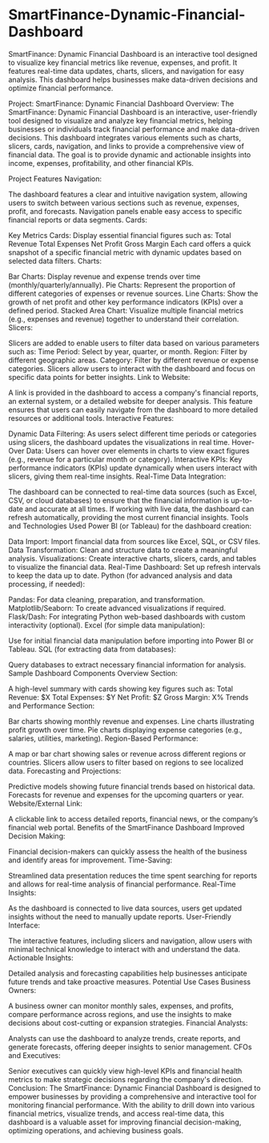 # SmartFinance-Dynamic-Financial-Dashboard
SmartFinance: Dynamic Financial Dashboard is an interactive tool designed to visualize key financial metrics like revenue, expenses, and profit. It features real-time data updates, charts, slicers, and navigation for easy analysis. This dashboard helps businesses make data-driven decisions and optimize financial performance.

Project: SmartFinance: Dynamic Financial Dashboard
Overview: The SmartFinance: Dynamic Financial Dashboard is an interactive, user-friendly tool designed to visualize and analyze key financial metrics, helping businesses or individuals track financial performance and make data-driven decisions. This dashboard integrates various elements such as charts, slicers, cards, navigation, and links to provide a comprehensive view of financial data. The goal is to provide dynamic and actionable insights into income, expenses, profitability, and other financial KPIs.

Project Features
Navigation:

The dashboard features a clear and intuitive navigation system, allowing users to switch between various sections such as revenue, expenses, profit, and forecasts.
Navigation panels enable easy access to specific financial reports or data segments.
Cards:

Key Metrics Cards: Display essential financial figures such as:
Total Revenue
Total Expenses
Net Profit
Gross Margin
Each card offers a quick snapshot of a specific financial metric with dynamic updates based on selected data filters.
Charts:

Bar Charts: Display revenue and expense trends over time (monthly/quarterly/annually).
Pie Charts: Represent the proportion of different categories of expenses or revenue sources.
Line Charts: Show the growth of net profit and other key performance indicators (KPIs) over a defined period.
Stacked Area Chart: Visualize multiple financial metrics (e.g., expenses and revenue) together to understand their correlation.
Slicers:

Slicers are added to enable users to filter data based on various parameters such as:
Time Period: Select by year, quarter, or month.
Region: Filter by different geographic areas.
Category: Filter by different revenue or expense categories.
Slicers allow users to interact with the dashboard and focus on specific data points for better insights.
Link to Website:

A link is provided in the dashboard to access a company's financial reports, an external system, or a detailed website for deeper analysis.
This feature ensures that users can easily navigate from the dashboard to more detailed resources or additional tools.
Interactive Features:

Dynamic Data Filtering: As users select different time periods or categories using slicers, the dashboard updates the visualizations in real time.
Hover-Over Data: Users can hover over elements in charts to view exact figures (e.g., revenue for a particular month or category).
Interactive KPIs: Key performance indicators (KPIs) update dynamically when users interact with slicers, giving them real-time insights.
Real-Time Data Integration:

The dashboard can be connected to real-time data sources (such as Excel, CSV, or cloud databases) to ensure that the financial information is up-to-date and accurate at all times.
If working with live data, the dashboard can refresh automatically, providing the most current financial insights.
Tools and Technologies Used
Power BI (or Tableau) for the dashboard creation:

Data Import: Import financial data from sources like Excel, SQL, or CSV files.
Data Transformation: Clean and structure data to create a meaningful analysis.
Visualizations: Create interactive charts, slicers, cards, and tables to visualize the financial data.
Real-Time Dashboard: Set up refresh intervals to keep the data up to date.
Python (for advanced analysis and data processing, if needed):

Pandas: For data cleaning, preparation, and transformation.
Matplotlib/Seaborn: To create advanced visualizations if required.
Flask/Dash: For integrating Python web-based dashboards with custom interactivity (optional).
Excel (for simple data manipulation):

Use for initial financial data manipulation before importing into Power BI or Tableau.
SQL (for extracting data from databases):

Query databases to extract necessary financial information for analysis.
Sample Dashboard Components
Overview Section:

A high-level summary with cards showing key figures such as:
Total Revenue: $X
Total Expenses: $Y
Net Profit: $Z
Gross Margin: X%
Trends and Performance Section:

Bar charts showing monthly revenue and expenses.
Line charts illustrating profit growth over time.
Pie charts displaying expense categories (e.g., salaries, utilities, marketing).
Region-Based Performance:

A map or bar chart showing sales or revenue across different regions or countries.
Slicers allow users to filter based on regions to see localized data.
Forecasting and Projections:

Predictive models showing future financial trends based on historical data.
Forecasts for revenue and expenses for the upcoming quarters or year.
Website/External Link:

A clickable link to access detailed reports, financial news, or the company’s financial web portal.
Benefits of the SmartFinance Dashboard
Improved Decision Making:

Financial decision-makers can quickly assess the health of the business and identify areas for improvement.
Time-Saving:

Streamlined data presentation reduces the time spent searching for reports and allows for real-time analysis of financial performance.
Real-Time Insights:

As the dashboard is connected to live data sources, users get updated insights without the need to manually update reports.
User-Friendly Interface:

The interactive features, including slicers and navigation, allow users with minimal technical knowledge to interact with and understand the data.
Actionable Insights:

Detailed analysis and forecasting capabilities help businesses anticipate future trends and take proactive measures.
Potential Use Cases
Business Owners:

A business owner can monitor monthly sales, expenses, and profits, compare performance across regions, and use the insights to make decisions about cost-cutting or expansion strategies.
Financial Analysts:

Analysts can use the dashboard to analyze trends, create reports, and generate forecasts, offering deeper insights to senior management.
CFOs and Executives:

Senior executives can quickly view high-level KPIs and financial health metrics to make strategic decisions regarding the company's direction.
Conclusion: The SmartFinance: Dynamic Financial Dashboard is designed to empower businesses by providing a comprehensive and interactive tool for monitoring financial performance. With the ability to drill down into various financial metrics, visualize trends, and access real-time data, this dashboard is a valuable asset for improving financial decision-making, optimizing operations, and achieving business goals.
